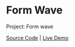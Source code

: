 # Form Wave

Project: Form wave

[Source Code](./README.md) | [Live Demo](https://josephgattuso.github.io/js-projects/form-wave/index)
